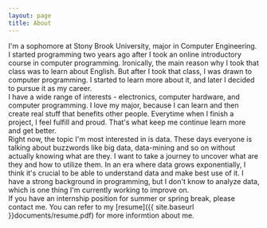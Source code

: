 ```yaml
---
layout: page
title: About
---
```


I'm a sophomore at Stony Brook University, major in Computer Engineering. I started programming two years ago after I took an online introductory course in computer programming. Ironically, the main reason why I took that class was to learn about English. But after I took that class, I was drawn to computer programming. I started to learn more about it, and later I decided to pursue it as my career.</br>
I have a wide range of interests - electronics, computer hardware, and computer programming. I love my major, because I can learn and then create real stuff that benefits other people. Everytime when I finish a project, I feel fulfill and proud. That's what keep me continue learn more and get better.</br>
Right now, the topic I'm most interested in is data. These days everyone is talking about buzzwords like big data, data-mining and so on without actually knowing what are they. I want to take a journey to uncover what are they and how to utilize them. In an era where data grows exponentially, I think it's crucial to be able to understand data and make best use of it. I have a strong background in programming, but I don't know to analyze data, which is one thing I'm currently working to improve on.</br>
If you have an internship position for summer or spring break, please contact me. You can refer to my [resume]({{ site.baseurl }}documents/resume.pdf) for more informtion about me.<br>


